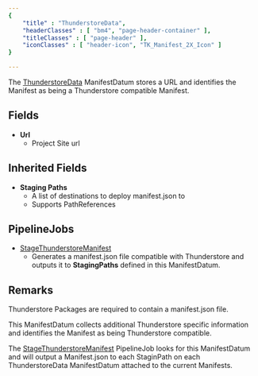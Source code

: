 ```yaml
---
{ 
	"title" : "ThunderstoreData",
	"headerClasses" : [ "bm4", "page-header-container" ],
	"titleClasses" : [ "page-header" ],
	"iconClasses" : [ "header-icon", "TK_Manifest_2X_Icon" ]
}

---
```


The [ThunderstoreData](assetlink://GUID/e0a82fec78ebc734d9ad1346cd40b5f9) ManifestDatum stores a URL and identifies the Manifest as being a Thunderstore compatible Manifest.

## Fields
* **Url**
  - Project Site url

## Inherited Fields

* **Staging Paths**
  - A list of destinations to deploy manifest.json to
  - Supports PathReferences

## PipelineJobs

* [StageThunderstoreManifest](documentation://GUID/74a0394c4eaea384e89e7a3688053c2b)
  - Generates a manifest.json file compatible with Thunderstore and outputs it to **StagingPaths** defined in this ManifestDatum.

## Remarks

Thunderstore Packages are required to contain a manifest.json file.

This ManifestDatum collects additional Thunderstore specific information and identifies the Manifest as being Thunderstore compatible.

The [StageThunderstoreManifest](assetlink://GUID/dc52389347ae9634bbb7e74eba886518) PipelineJob looks for this ManifestDatum and will output a Manifest.json to  each StaginPath on each ThunderstoreData ManifestDatum attached to the current Manifests.
